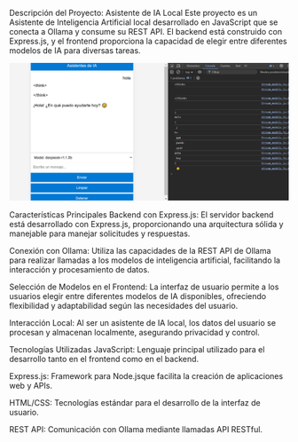 Descripción del Proyecto: Asistente de IA Local
Este proyecto es un Asistente de Inteligencia Artificial local desarrollado en JavaScript que se conecta a Ollama y consume su REST API. El backend está construido con Express.js, y el frontend proporciona la capacidad de elegir entre diferentes modelos de IA para diversas tareas.

![Captura de Pantalla 1](./capturas.PNG)

Características Principales
Backend con Express.js: El servidor backend está desarrollado con Express.js, proporcionando una arquitectura sólida y manejable para manejar solicitudes y respuestas.

Conexión con Ollama: Utiliza las capacidades de la REST API de Ollama para realizar llamadas a los modelos de inteligencia artificial, facilitando la interacción y procesamiento de datos.

Selección de Modelos en el Frontend: La interfaz de usuario permite a los usuarios elegir entre diferentes modelos de IA disponibles, ofreciendo flexibilidad y adaptabilidad según las necesidades del usuario.

Interacción Local: Al ser un asistente de IA local, los datos del usuario se procesan y almacenan localmente, asegurando privacidad y control.

Tecnologías Utilizadas
JavaScript: Lenguaje principal utilizado para el desarrollo tanto en el frontend como en el backend.

Express.js: Framework para Node.jsque facilita la creación de aplicaciones web y APIs.

HTML/CSS: Tecnologías estándar para el desarrollo de la interfaz de usuario.

REST API: Comunicación con Ollama mediante llamadas API RESTful.
